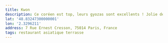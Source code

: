 ```yaml
---
title: Kwon
description: Ce coréen est top, leurs gyozas sont excellents ! Jolie découverte de leur bibimbap. Petite terrasse au calme dans Paris 👌🏻.
lat: '48.83247300000001'
lon: '2.3296211'
address: 7 Rue Ernest Cresson, 75014 Paris, France
tags: restaurant asiatique terrasse
---
```

